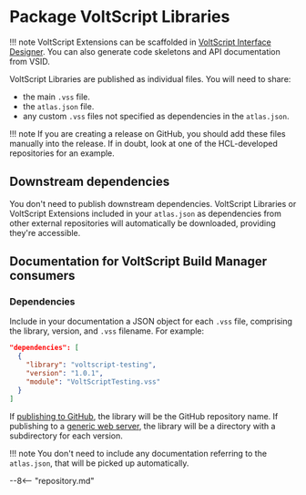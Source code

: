 # Package VoltScript Libraries

!!! note
    VoltScript Extensions can be scaffolded in [VoltScript Interface Designer](https://github.com/HCL-TECH-SOFTWARE/voltscript-interface-designer). You can also generate code skeletons and API documentation from VSID.

VoltScript Libraries are published as individual files. You will need to share:

- the main `.vss` file.
- the `atlas.json` file.
- any custom `.vss` files not specified as dependencies in the `atlas.json`.

!!! note
	If you are creating a release on GitHub, you should add these files manually into the release. If in doubt, look at one of the HCL-developed repositories for an example.

## Downstream dependencies

You don't need to publish downstream dependencies. VoltScript Libraries or VoltScript Extensions included in your `atlas.json` as dependencies from other external repositories will automatically be downloaded, providing they're accessible.

## Documentation for VoltScript Build Manager consumers

### Dependencies

Include in your documentation a JSON object for each `.vss` file, comprising the library, version, and `.vss` filename. For example:

```json
"dependencies": [
  {
    "library": "voltscript-testing",
    "version": "1.0.1",
    "module": "VoltScriptTesting.vss"
  }
]
```

If [publishing to GitHub](publish.md#publishing-to-github), the library will be the GitHub repository name. If publishing to a [generic web server](publish.md#publishing-to-a-generic-web-server), the library will be a directory with a subdirectory for each version.

!!! note
    You don't need to include any documentation referring to the `atlas.json`, that will be picked up automatically.

--8<-- "repository.md"